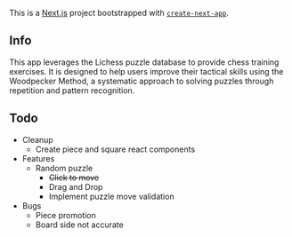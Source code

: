 This is a [Next.js](https://nextjs.org) project bootstrapped with [`create-next-app`](https://nextjs.org/docs/app/api-reference/cli/create-next-app).

## Info 
This app leverages the Lichess puzzle database to provide chess training exercises. It is designed to help users improve their tactical skills using the Woodpecker Method, a systematic approach to solving puzzles through repetition and pattern recognition.

## Todo
- Cleanup
    -  Create piece and square react components
- Features
    - Random puzzle
        - ~~Click to move~~
        - Drag and Drop
        - Implement puzzle move validation
- Bugs
    - Piece promotion
    - Board side not accurate
